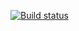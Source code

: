 [![Build status](https://ci.appveyor.com/api/projects/status/pm7kxfb24tgyyu9n?svg=true)](https://ci.appveyor.com/project/Rigo656/aqa1-2-postman)
